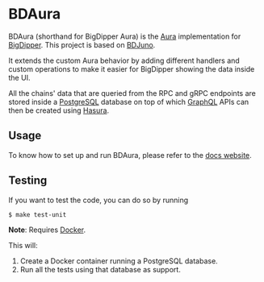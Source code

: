 # BDAura

BDAura (shorthand for BigDipper Aura) is the [Aura](https://github.com/aura-nw/aura) implementation
for [BigDipper](https://github.com/forbole/big-dipper). This project is based on [BDJuno](https://github.com/forbole/bdjuno).

It extends the custom Aura behavior by adding different handlers and custom operations to make it easier for BigDipper
showing the data inside the UI.

All the chains' data that are queried from the RPC and gRPC endpoints are stored inside
a [PostgreSQL](https://www.postgresql.org/) database on top of which [GraphQL](https://graphql.org/) APIs can then be
created using [Hasura](https://hasura.io/).

## Usage
To know how to set up and run BDAura, please refer to
the [docs website](https://docs.bigdipper.live/cosmos-based/parser/overview/).

## Testing
If you want to test the code, you can do so by running

```shell
$ make test-unit
```

**Note**: Requires [Docker](https://docker.com).

This will:
1. Create a Docker container running a PostgreSQL database.
2. Run all the tests using that database as support.